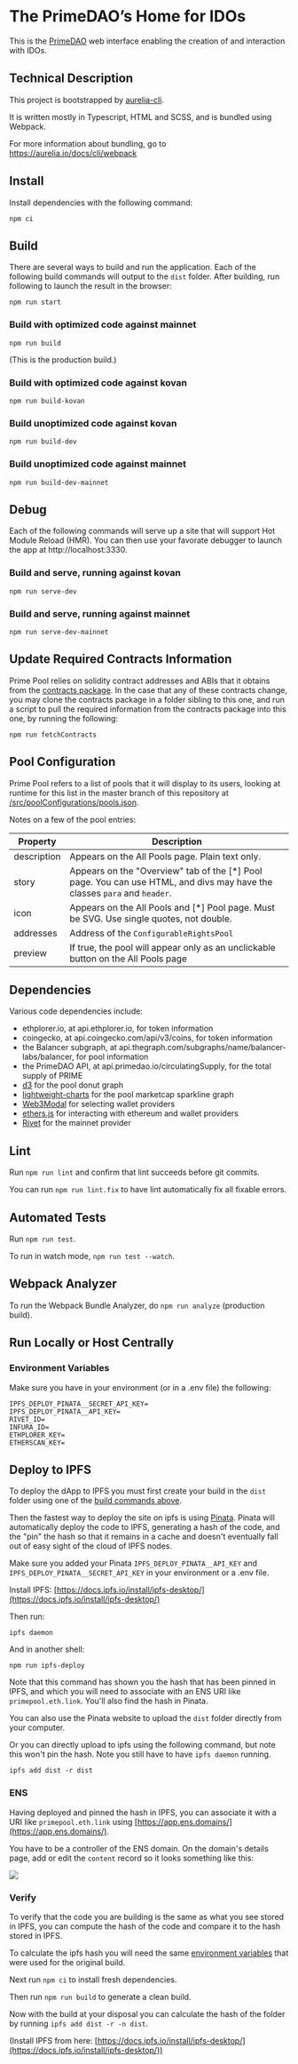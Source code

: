 # The PrimeDAO’s Home for IDOs

This is the [PrimeDAO](primedao.eth.link) web interface enabling the creation of and interaction with IDOs.

## Technical Description

This project is bootstrapped by [aurelia-cli](https://github.com/aurelia/cli).

It is written mostly in Typescript, HTML and SCSS, and is bundled using Webpack.

For more information about bundling, go to https://aurelia.io/docs/cli/webpack

## Install
Install dependencies with the following command:
```
npm ci
```

## <a name="build"></a> Build
There are several ways to build and run the application.  Each of the following build commands will output to the `dist` folder. After building, run following to launch the result in the browser:

```
npm run start
```

### Build with optimized code against mainnet
`npm run build`

(This is the production build.)

### Build with optimized code against kovan

`npm run build-kovan`

### Build unoptimized code against kovan

`npm run build-dev`

### Build unoptimized code against mainnet

`npm run build-dev-mainnet`

## Debug

Each of the following commands will serve up a site that will support Hot Module Reload (HMR).  You can then use your favorate debugger to launch the app at http://localhost:3330.

### Build and serve, running against kovan
`npm run serve-dev`

### Build and serve, running against mainnet
`npm run serve-dev-mainnet`

## Update Required Contracts Information

Prime Pool relies on solidity contract addresses and ABIs that it obtains from the [contracts package](https://github.com/PrimeDAO/contracts). In the case that any of these contracts change, you may clone the contracts package in a folder sibling to this one, and run a script to pull the required information from the contracts package into this one, by running the following:

```
npm run fetchContracts
```

## <a name="poolConfig"></a> Pool Configuration

Prime Pool refers to a list of pools that it will display to its users, looking at runtime for this list in the master branch of this repository at [/src/poolConfigurations/pools.json](https://github.com/PrimeDAO/prime-pool-dapp/blob/master/src/poolConfigurations/pools.json).

Notes on a few of the pool entries:

| Property      | Description |
| ----------- | ----------- |
| description   | Appears on the All Pools page. Plain text only. |
| story      | Appears on the "Overview" tab of the [*] Pool page.  You can use HTML, and divs may have the classes `para` and `header`. |
| icon      | Appears on the All Pools and [*] Pool page.  Must be SVG. Use single quotes, not double. |
| addresses | Address of the `ConfigurableRightsPool` |
| preview | If true, the pool will appear only as an unclickable button on the All Pools page |

## <a name="dependencies"></a> Dependencies

Various code dependencies include:

* ethplorer<span>.</span>io, at api.ethplorer.io, for token information
* coingecko, at api.coingecko.com/api/v3/coins,  for token information
* the Balancer subgraph, at api.thegraph.com/subgraphs/name/balancer-labs/balancer, for pool information
* the PrimeDAO API, at api.primedao.io/circulatingSupply, for the total supply of PRIME
* [d3](https://d3js.org/) for the pool donut graph
* [lightweight-charts](https://github.com/tradingview/lightweight-charts) for the pool marketcap sparkline graph
* [Web3Modal](https://github.com/Web3Modal/web3modal) for selecting wallet providers
* [ethers.js](https://docs.ethers.io/v5/) for interacting with ethereum and wallet providers
* [Rivet](https://rivet.cloud/) for the mainnet provider

## Lint

Run `npm run lint` and confirm that lint succeeds before git commits.

You can run `npm run lint.fix` to have lint automatically fix all  fixable errors.

## Automated Tests

Run `npm run test`.

To run in watch mode, `npm run test --watch`.

## Webpack Analyzer

To run the Webpack Bundle Analyzer, do `npm run analyze` (production build).

## Run Locally or Host Centrally

### <a name="env"></a> Environment Variables

Make sure you have in your environment (or in a .env file) the following:

```
IPFS_DEPLOY_PINATA__SECRET_API_KEY=
IPFS_DEPLOY_PINATA__API_KEY=
RIVET_ID=
INFURA_ID=
ETHPLORER_KEY=
ETHERSCAN_KEY=
```

## Deploy to IPFS

To deploy the dApp to IPFS you must first create your build in the `dist` folder using one of the [build commands above](#build).

Then the fastest way to deploy the site on ipfs is using [Pinata](https://pinata.cloud/). Pinata will automatically deploy the code to IPFS, generating a hash of the code, and the "pin" the hash so that it remains in a cache and doesn't eventually fall out of easy sight of the cloud of IPFS nodes.

Make sure you added your Pinata `IPFS_DEPLOY_PINATA__API_KEY` and `IPFS_DEPLOY_PINATA__SECRET_API_KEY` in your environment or a .env file.

Install IPFS: [https://docs.ipfs.io/install/ipfs-desktop/](https://docs.ipfs.io/install/ipfs-desktop/)

Then run:

```
ipfs daemon
```

And in another shell:

```
npm run ipfs-deploy
```

Note that this command has shown you the hash that has been pinned in IPFS, and which you will need to associate with an ENS URI like `primepool.eth.link`.  You'll also find the hash in Pinata.

You can also use the Pinata website to upload the `dist` folder directly from your computer.

Or you can directly upload to ipfs using the following command, but note this won't pin the hash.  Note you still have to have `ipfs daemon` running.

```
ipfs add dist -r dist
```

### ENS

Having deployed and pinned the hash in IPFS, you can associate it with a URI like `primepool.eth.link` using [https://app.ens.domains/](https://app.ens.domains/).

You have to be a controller of the ENS domain.  On the domain's details page, add or edit the `content` record so it looks something like this:

<img src="./documentation/ensScreenshot.jpg"/>

### Verify

To verify that the code you are building is the same as what you see stored in IPFS, you can compute the hash of the code and compare it to the hash stored in IPFS.

To calculate the ipfs hash you will need the same [environment variables](#env) that were used for the original build.

Next run `npm ci` to install fresh dependencies.

Then run `npm run build` to generate a clean build.

Now with the build at your disposal you can calculate the hash of the folder by running `ipfs add dist -r -n dist`.

(Install IPFS from here: [https://docs.ipfs.io/install/ipfs-desktop/](https://docs.ipfs.io/install/ipfs-desktop/))
